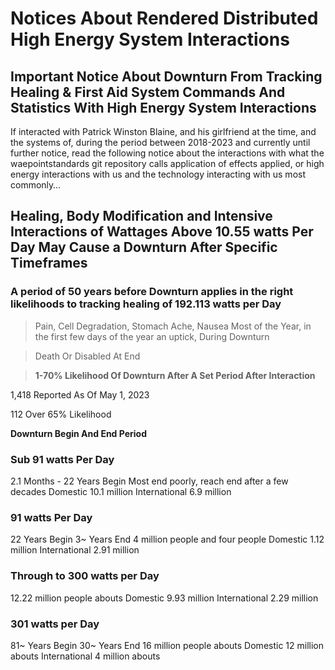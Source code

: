 # Notices About Rendered Distributed High Energy System Interactions

## Important Notice About Downturn From Tracking Healing & First Aid System Commands And Statistics With High Energy System Interactions

If interacted with Patrick Winston Blaine, and his girlfriend at the time, and the systems of, during the period between 2018-2023 and currently until further notice, read the following notice about the interactions with what the waepointstandards git repository calls application of effects applied, or high energy interactions with us and the technology interacting with us most commonly…

## Healing, Body Modification and Intensive Interactions of Wattages Above 10.55 watts Per Day May Cause a Downturn After Specific Timeframes

### **A period of 50 years before Downturn applies in the right likelihoods to tracking healing of 192.113 watts per Day**

> Pain, Cell Degradation, Stomach Ache, Nausea Most of the Year, in the first few days of the year an uptick, During Downturn

> Death Or Disabled At End

> **1-70% Likelihood Of Downturn After A Set Period After Interaction**

1,418 Reported As Of May 1, 2023

112 Over 65% Likelihood

**Downturn Begin And End Period**

### Sub 91 watts Per Day
2.1 Months - 22 Years Begin
Most end poorly, reach end after a few decades
Domestic 10.1 million
International 6.9 million

### 91 watts Per Day
22 Years Begin
3~ Years End
4 million people and four people
Domestic 1.12 million
International 2.91 million

### Through to 300 watts per Day
12.22 million people abouts 
Domestic 9.93 million
International 2.29 million

### 301 watts per Day
81~ Years Begin
30~ Years End
16 million people abouts
Domestic 12 million abouts
International 4 million abouts
